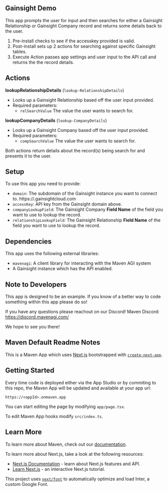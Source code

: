 ## Gainsight Demo

This app prompts the user for input and then searches for either a Gainsight Relationship or Gainsight Company record and returns some details back to the user.

1. Pre-install checks to see if the accesskey provided is valid.
2. Post-install sets up 2 actions for searching against specific Gainsight tables.
3. Execute Action passes app settings and user input to the API call and returns the the record details.

## Actions

**lookupRelationshipDetails** (`lookup-RelationshipDetails`)
* Looks up a Gainsight Relationship based off the user input provided.
* Required parameters:
  * `relSearchValue` The value the user wants to search for.

**lookupCompanyDetails** (`lookup-CompanyDetails`)
* Looks up a Gainsight Company based off the user input provided.
* Required parameters:
  * `compSearchValue` The value the user wants to search for.

Both actions return details about the record(s) being search for and presents it to the user.

## Setup

To use this app you need to provide:

- `domain`: The subdomain of the Gainsight instance you want to connect to. https://<domain>.gainsightcloud.com
- `accessKey`: API key from the Gainsight domain above.
- `companyLookupField`: The Gainsight Company **Field Name** of the field you want to use to lookup the record.
- `relationshipLookupField`: The Gainsight Relationship **Field Name** of the field you want to use to lookup the record.

## Dependencies

This app uses the following external libraries:

- `mavenagi`: A client library for interacting with the Maven AGI system
- A Gainsight instance which has the API enabled.

## Note to Developers

This app is designed to be an example. If you know of a better way to code something within this app please do so!

If you have any questions please reachout on our Discord!
Maven Discord:
https://discord.mavenagi.com/

We hope to see you there!

## Maven Default Readme Notes

This is a Maven App which uses [Next.js](https://nextjs.org/) bootstrapped with [`create-next-app`](https://github.com/vercel/next.js/tree/canary/packages/create-next-app).

## Getting Started

Every time code is deployed either via the App Studio or by commiting to this repo, the Maven App will be updated and available at your app url:

`https://<appId>.onmaven.app`

You can start editing the page by modifying `app/page.tsx`.

To edit Maven App hooks modify `src/index.ts`.

## Learn More

To learn more about Maven, check out our [documentation](http://developers.mavenagi.com).

To learn more about Next.js, take a look at the following resources:

- [Next.js Documentation](https://nextjs.org/docs) - learn about Next.js features and API.
- [Learn Next.js](https://nextjs.org/learn) - an interactive Next.js tutorial.

This project uses [`next/font`](https://nextjs.org/docs/basic-features/font-optimization) to automatically optimize and load Inter, a custom Google Font.
